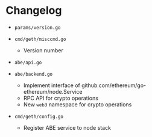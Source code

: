 # Changelog

* `params/version.go`
* `cmd/geth/misccmd.go`

    * Version number

* `abe/api.go`
* `abe/backend.go`
    * Implement interface of github.com/ethereum/go-ethereum/node.Service
    * RPC API for crypto operations
    * New `web3` namespace for crypto operations

* `cmd/geth/config.go`
    * Register ABE service to node stack
